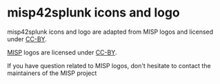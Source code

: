 # misp42splunk icons and logo 

misp42splunk icons and logo are adapted from MISP logos and licensed under [CC-BY](https://creativecommons.org/licenses/by/4.0/).

[MISP](https://github.com/MISP/MISP) logos are licensed under [CC-BY](https://creativecommons.org/licenses/by/4.0/).

If you have question related to MISP logos, don't hesitate to contact the maintainers of the MISP project
